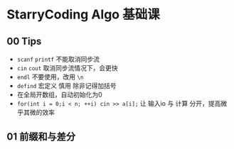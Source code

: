 # StarryCoding Algo 基础课

## 00 Tips
* `scanf` `printf` 不能取消同步流
* `cin` `cout` 取消同步流情况下，会更快
* `endl` 不要使用，改用 `\n`
* `defind` 宏定义 慎用 除非记得加括号
* 在全局开数组，自动初始化为0
* `for(int i = 0;i < n; ++i) cin >> a[i];` 让 输入io 与 计算 分开，提高微乎其微的效率

## 01 前缀和与差分

